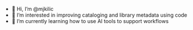 - 👋 Hi, I’m @mjkilic
- 👀 I’m interested in improving cataloging and library metadata using code
- 🌱 I’m currently learning how to use AI tools to support workflows

<!---
mjkilic/mjkilic is a ✨ special ✨ repository because its `README.md` (this file) appears on your GitHub profile.
You can click the Preview link to take a look at your changes.
--->
